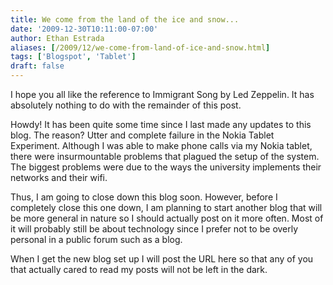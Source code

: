 ```yaml
---
title: We come from the land of the ice and snow...
date: '2009-12-30T10:11:00-07:00'
author: Ethan Estrada
aliases: [/2009/12/we-come-from-land-of-ice-and-snow.html]
tags: ['Blogspot', 'Tablet']
draft: false
---
```


I hope you all like the reference to Immigrant Song by Led Zeppelin.
It has absolutely nothing to do with the remainder of this post.

Howdy!
It has been quite some time since I last made any updates to this blog.
The reason?
Utter and complete failure in the Nokia Tablet Experiment.
Although I was able to make phone calls via my Nokia tablet,
there were insurmountable problems that plagued the setup of the system.
The biggest problems were due to the ways the university implements their networks
and their wifi.

Thus,
I am going to close down this blog soon.
However,
before I completely close this one down,
I am planning to start another blog that will be more general in nature
so I should actually post on it more often.
Most of it will probably still be about technology
since I prefer not to be overly personal in a public forum such as a blog.

When I get the new blog set up I will post the URL here
so that any of you that actually cared to read my posts will not be left in the dark.
